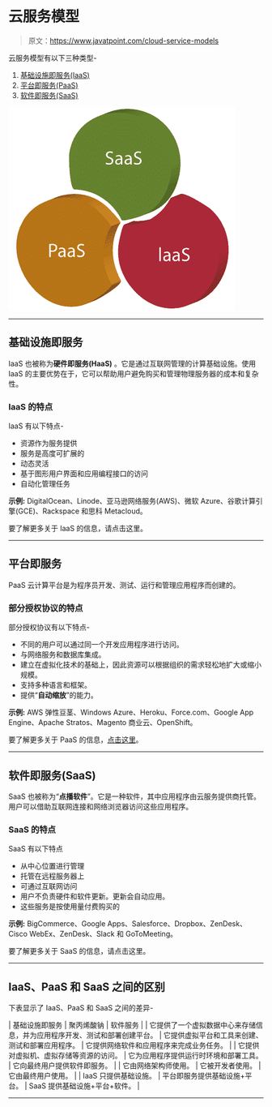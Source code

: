 # 云服务模型

> 原文：<https://www.javatpoint.com/cloud-service-models>

云服务模型有以下三种类型-

1.  [基础设施即服务(IaaS)](#IaaS)
2.  [平台即服务(PaaS)](#PaaS)
3.  [软件即服务(SaaS)](#SaaS)

![Cloud Service Models](img/877a0c171603e785b183f96885bfea24.png)

* * *

## 基础设施即服务

IaaS 也被称为**硬件即服务(HaaS)** 。它是通过互联网管理的计算基础设施。使用 IaaS 的主要优势在于，它可以帮助用户避免购买和管理物理服务器的成本和复杂性。

### IaaS 的特点

IaaS 有以下特点-

*   资源作为服务提供
*   服务是高度可扩展的
*   动态灵活
*   基于图形用户界面和应用编程接口的访问
*   自动化管理任务

**示例:** DigitalOcean、Linode、亚马逊网络服务(AWS)、微软 Azure、谷歌计算引擎(GCE)、Rackspace 和思科 Metacloud。

要了解更多关于 IaaS 的信息，请点击这里。

* * *

## 平台即服务

PaaS 云计算平台是为程序员开发、测试、运行和管理应用程序而创建的。

### 部分授权协议的特点

部分授权协议有以下特点-

*   不同的用户可以通过同一个开发应用程序进行访问。
*   与网络服务和数据库集成。
*   建立在虚拟化技术的基础上，因此资源可以根据组织的需求轻松地扩大或缩小规模。
*   支持多种语言和框架。
*   提供“**自动缩放**”的能力。

**示例:** AWS 弹性豆茎、Windows Azure、Heroku、Force.com、Google App Engine、Apache Stratos、Magento 商业云、OpenShift。

要了解更多关于 PaaS 的信息，[点击这里](https://www.javatpoint.com/platform-as-a-service)。

* * *

## 软件即服务(SaaS)

SaaS 也被称为“**点播软件**”。它是一种软件，其中应用程序由云服务提供商托管。用户可以借助互联网连接和网络浏览器访问这些应用程序。

### SaaS 的特点

SaaS 有以下特点

*   从中心位置进行管理
*   托管在远程服务器上
*   可通过互联网访问
*   用户不负责硬件和软件更新。更新会自动应用。
*   这些服务是按使用量付费购买的

**示例:** BigCommerce、Google Apps、Salesforce、Dropbox、ZenDesk、Cisco WebEx、ZenDesk、Slack 和 GoToMeeting。

要了解更多关于 SaaS 的信息，请点击这里。

* * *

## IaaS、PaaS 和 SaaS 之间的区别

下表显示了 IaaS、PaaS 和 SaaS 之间的差异-

| 基础设施即服务 | 聚丙烯酸钠 | 软件服务 |
| 它提供了一个虚拟数据中心来存储信息，并为应用程序开发、测试和部署创建平台。 | 它提供虚拟平台和工具来创建、测试和部署应用程序。 | 它提供网络软件和应用程序来完成业务任务。 |
| 它提供对虚拟机、虚拟存储等资源的访问。 | 它为应用程序提供运行时环境和部署工具。 | 它向最终用户提供软件即服务。 |
| 它由网络架构师使用。 | 它被开发者使用。 | 它由最终用户使用。 |
| IaaS 只提供基础设施。 | 平台即服务提供基础设施+平台。 | SaaS 提供基础设施+平台+软件。 |

* * *